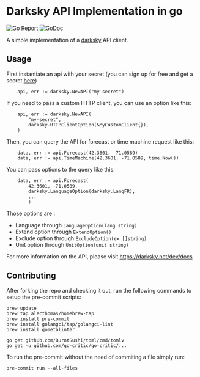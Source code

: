 # Darksky API Implementation in go

[![Go Report](https://goreportcard.com/badge/github.com/averagegeek/darksky)](https://goreportcard.com/report/github.com/averagegeek/darksky) [![GoDoc](https://camo.githubusercontent.com/c4a9ad8a86803572eb10c2d541e44c79563d2c0e/68747470733a2f2f676f646f632e6f72672f6769746875622e636f6d2f636f636b726f61636864622f636f636b726f6163683f7374617475732e737667)](https://godoc.org/github.com/averagegeek/darksky)


A simple implementation of a [darksky](https://darksky.net) API client.

## Usage

First instantiate an api with your secret (you can sign up for free and get a secret [here](https://darksky.net))
```
    api, err := darksky.NewAPI("my-secret")
```
If you need to pass a custom HTTP client, you can use an option like this:
```
    api, err := darksky.NewAPI(
        "my-secret",
        darksky.HTTPClientOption(&MyCustomClient{}),
    )
```
Then, you can query the API for forecast or time machine request like this:

```
    data, err := api.Forecast(42.3601, -71.0589)
    data, err := api.TimeMachine(42.3601, -71.0589, time.Now())
```

You can pass options to the query like this:

```
    data, err := api.Forecast(
        42.3601, -71.0589,
        darksky.LanguageOption(darksky.LangFR),
        ...
        )
```

Those options are :
- Language through `LanguageOption(lang string)`
- Extend option through `ExtendOption()`
- Exclude option through `ExcludeOption(ex []string)`
- Unit option through `UnitOption(unit string)`

For more information on the API, please visit https://darksky.net/dev/docs

## Contributing

After forking the repo and checking it out, run the following commands to setup the pre-commit scripts:

```
brew update
brew tap alecthomas/homebrew-tap
brew install pre-commit
brew install golangci/tap/golangci-lint
brew install gometalinter

go get github.com/BurntSushi/toml/cmd/tomlv
go get -u github.com/go-critic/go-critic/...
```

To run the pre-commit without the need of commiting a file simply run:
```
pre-commit run --all-files
```
